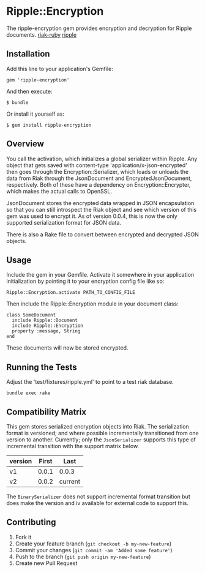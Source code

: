 # Ripple::Encryption

The ripple-encryption gem provides encryption and decryption for Ripple documents.
[riak-ruby](https://github.com/basho/riak-ruby-client) [ripple](https://github.com/basho/ripple)


## Installation

Add this line to your application's Gemfile:

    gem 'ripple-encryption'

And then execute:

    $ bundle

Or install it yourself as:

    $ gem install ripple-encryption

## Overview

You call the activation, which initializes a global serializer within
Ripple.  Any object that gets saved with content-type 'application/x-json-encrypted'
then goes through the Encryption::Serializer, which loads or unloads the
data from Riak through the JsonDocument and EncryptedJsonDocument,
respectively.  Both of these have a dependency on Encryption::Encrypter,
which makes the actual calls to OpenSSL.

JsonDocument stores the encrypted data wrapped in JSON encapsulation so
that you can still introspect the Riak object and see which version of
this gem was used to encrypt it.  As of version 0.0.4, this is now the only
supported serialization format for JSON data.

There is also a Rake file to convert between encrypted and decrypted
JSON objects.

## Usage

Include the gem in your Gemfile.  Activate it somewhere in your
application initialization by pointing it to your encryption config file
like so:

    Ripple::Encryption.activate PATH_TO_CONFIG_FILE

Then include the Ripple::Encryption module in your document class:

    class SomeDocument
      include Ripple::Document
      include Ripple::Encryption
      property :message, String
    end

These documents will now be stored encrypted.

## Running the Tests

Adjust the 'test/fixtures/ripple.yml' to point to a test riak database.

    bundle exec rake

## Compatibility Matrix

This gem stores serialized encryption objects into Riak.  The serialization
format is versioned; and where possible incrementally transitioned from one
version to another.  Currently; only the ```JsonSerializer``` supports this
type of incremental transition with the support matrix below.

| version  | First | Last    |
| -------- | ----- | ------- |
| v1       | 0.0.1 | 0.0.3   |
| v2       | 0.0.2 | current |

The ```BinarySerializer``` does not support incremental format transition but
does make the version and iv available for external code to support this.

## Contributing

1. Fork it
2. Create your feature branch (`git checkout -b my-new-feature`)
3. Commit your changes (`git commit -am 'Added some feature'`)
4. Push to the branch (`git push origin my-new-feature`)
5. Create new Pull Request
